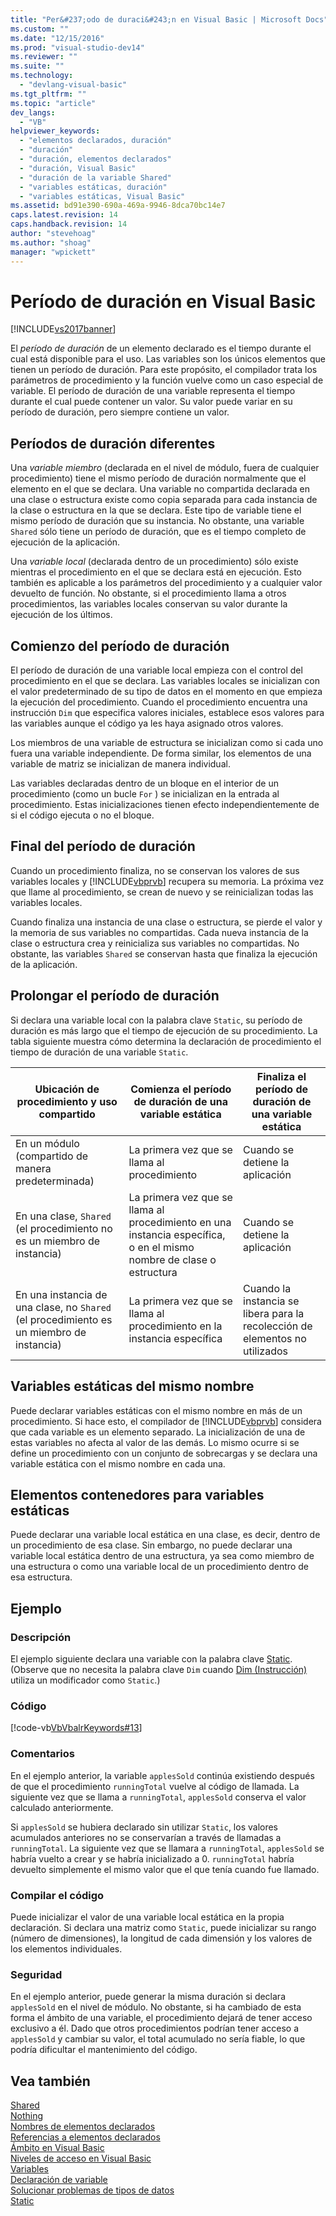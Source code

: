 ```yaml
---
title: "Per&#237;odo de duraci&#243;n en Visual Basic | Microsoft Docs"
ms.custom: ""
ms.date: "12/15/2016"
ms.prod: "visual-studio-dev14"
ms.reviewer: ""
ms.suite: ""
ms.technology: 
  - "devlang-visual-basic"
ms.tgt_pltfrm: ""
ms.topic: "article"
dev_langs: 
  - "VB"
helpviewer_keywords: 
  - "elementos declarados, duración"
  - "duración"
  - "duración, elementos declarados"
  - "duración, Visual Basic"
  - "duración de la variable Shared"
  - "variables estáticas, duración"
  - "variables estáticas, Visual Basic"
ms.assetid: bd91e390-690a-469a-9946-8dca70bc14e7
caps.latest.revision: 14
caps.handback.revision: 14
author: "stevehoag"
ms.author: "shoag"
manager: "wpickett"
---
```

# Per&#237;odo de duraci&#243;n en Visual Basic
[!INCLUDE[vs2017banner](../../../../csharp/includes/vs2017banner.md)]

El *período de duración* de un elemento declarado es el tiempo durante el cual está disponible para el uso.  Las variables son los únicos elementos que tienen un período de duración.  Para este propósito, el compilador trata los parámetros de procedimiento y la función vuelve como un caso especial de variable.  El período de duración de una variable representa el tiempo durante el cual puede contener un valor.  Su valor puede variar en su período de duración, pero siempre contiene un valor.  
  
## Períodos de duración diferentes  
 Una *variable miembro* \(declarada en el nivel de módulo, fuera de cualquier procedimiento\) tiene el mismo período de duración normalmente que el elemento en el que se declara.  Una variable no compartida declarada en una clase o estructura existe como copia separada para cada instancia de la clase o estructura en la que se declara.  Este tipo de variable tiene el mismo período de duración que su instancia.  No obstante, una variable `Shared` sólo tiene un período de duración, que es el tiempo completo de ejecución de la aplicación.  
  
 Una *variable local* \(declarada dentro de un procedimiento\) sólo existe mientras el procedimiento en el que se declara está en ejecución.  Esto también es aplicable a los parámetros del procedimiento y a cualquier valor devuelto de función.  No obstante, si el procedimiento llama a otros procedimientos, las variables locales conservan su valor durante la ejecución de los últimos.  
  
## Comienzo del período de duración  
 El período de duración de una variable local empieza con el control del procedimiento en el que se declara.  Las variables locales se inicializan con el valor predeterminado de su tipo de datos en el momento en que empieza la ejecución del procedimiento.  Cuando el procedimiento encuentra una instrucción `Dim` que especifica valores iniciales, establece esos valores para las variables aunque el código ya les haya asignado otros valores.  
  
 Los miembros de una variable de estructura se inicializan como si cada uno fuera una variable independiente.  De forma similar, los elementos de una variable de matriz se inicializan de manera individual.  
  
 Las variables declaradas dentro de un bloque en el interior de un procedimiento \(como un bucle `For` \) se inicializan en la entrada al procedimiento.  Estas inicializaciones tienen efecto independientemente de si el código ejecuta o no el bloque.  
  
## Final del período de duración  
 Cuando un procedimiento finaliza, no se conservan los valores de sus variables locales y [!INCLUDE[vbprvb](../../../../csharp/programming-guide/concepts/linq/includes/vbprvb_md.md)] recupera su memoria.  La próxima vez que llame al procedimiento, se crean de nuevo y se reinicializan todas las variables locales.  
  
 Cuando finaliza una instancia de una clase o estructura, se pierde el valor y la memoria de sus variables no compartidas.  Cada nueva instancia de la clase o estructura crea y reinicializa sus variables no compartidas.  No obstante, las variables `Shared` se conservan hasta que finaliza la ejecución de la aplicación.  
  
## Prolongar el período de duración  
 Si declara una variable local con la palabra clave `Static`, su período de duración es más largo que el tiempo de ejecución de su procedimiento.  La tabla siguiente muestra cómo determina la declaración de procedimiento el tiempo de duración de una variable `Static`.  
  
|Ubicación de procedimiento y uso compartido|Comienza el período de duración de una variable estática|Finaliza el período de duración de una variable estática|  
|-------------------------------------------------|--------------------------------------------------------------|--------------------------------------------------------------|  
|En un módulo \(compartido de manera predeterminada\)|La primera vez que se llama al procedimiento|Cuando se detiene la aplicación|  
|En una clase, `Shared` \(el procedimiento no es un miembro de instancia\)|La primera vez que se llama al procedimiento en una instancia específica, o en el mismo nombre de clase o estructura|Cuando se detiene la aplicación|  
|En una instancia de una clase, no `Shared` \(el procedimiento es un miembro de instancia\)|La primera vez que se llama al procedimiento en la instancia específica|Cuando la instancia se libera para la recolección de elementos no utilizados|  
  
## Variables estáticas del mismo nombre  
 Puede declarar variables estáticas con el mismo nombre en más de un procedimiento.  Si hace esto, el compilador de [!INCLUDE[vbprvb](../../../../csharp/programming-guide/concepts/linq/includes/vbprvb_md.md)] considera que cada variable es un elemento separado.  La inicialización de una de estas variables no afecta al valor de las demás.  Lo mismo ocurre si se define un procedimiento con un conjunto de sobrecargas y se declara una variable estática con el mismo nombre en cada una.  
  
## Elementos contenedores para variables estáticas  
 Puede declarar una variable local estática en una clase, es decir, dentro de un procedimiento de esa clase.  Sin embargo, no puede declarar una variable local estática dentro de una estructura, ya sea como miembro de una estructura o como una variable local de un procedimiento dentro de esa estructura.  
  
## Ejemplo  
  
### Descripción  
 El ejemplo siguiente declara una variable con la palabra clave [Static](../../../../visual-basic/language-reference/modifiers/static.md).  \(Observe que no necesita la palabra clave `Dim` cuando [Dim \(Instrucción\)](../../../../visual-basic/language-reference/statements/dim-statement.md) utiliza un modificador como `Static`.\)  
  
### Código  
 [!code-vb[VbVbalrKeywords#13](../../../../visual-basic/language-reference/codesnippet/VisualBasic/lifetime_1.vb)]  
  
### Comentarios  
 En el ejemplo anterior, la variable `applesSold` continúa existiendo después de que el procedimiento `runningTotal` vuelve al código de llamada.  La siguiente vez que se llama a `runningTotal`, `applesSold` conserva el valor calculado anteriormente.  
  
 Si `applesSold` se hubiera declarado sin utilizar `Static`, los valores acumulados anteriores no se conservarían a través de llamadas a `runningTotal`.  La siguiente vez que se llamara a `runningTotal`, `applesSold` se habría vuelto a crear y se habría inicializado a 0. `runningTotal` habría devuelto simplemente el mismo valor que el que tenía cuando fue llamado.  
  
### Compilar el código  
 Puede inicializar el valor de una variable local estática en la propia declaración.  Si declara una matriz como `Static`, puede inicializar su rango \(número de dimensiones\), la longitud de cada dimensión y los valores de los elementos individuales.  
  
### Seguridad  
 En el ejemplo anterior, puede generar la misma duración si declara `applesSold` en el nivel de módulo.  No obstante, si ha cambiado de esta forma el ámbito de una variable, el procedimiento dejará de tener acceso exclusivo a él.  Dado que otros procedimientos podrían tener acceso a `applesSold` y cambiar su valor, el total acumulado no sería fiable, lo que podría dificultar el mantenimiento del código.  
  
## Vea también  
 [Shared](../../../../visual-basic/language-reference/modifiers/shared.md)   
 [Nothing](../../../../visual-basic/language-reference/nothing.md)   
 [Nombres de elementos declarados](../../../../visual-basic/programming-guide/language-features/declared-elements/declared-element-names.md)   
 [Referencias a elementos declarados](../../../../visual-basic/programming-guide/language-features/declared-elements/references-to-declared-elements.md)   
 [Ámbito en Visual Basic](../../../../visual-basic/programming-guide/language-features/declared-elements/scope.md)   
 [Niveles de acceso en Visual Basic](../../../../visual-basic/programming-guide/language-features/declared-elements/access-levels.md)   
 [Variables](../../../../visual-basic/programming-guide/language-features/variables/index.md)   
 [Declaración de variable](../../../../visual-basic/programming-guide/language-features/variables/variable-declaration.md)   
 [Solucionar problemas de tipos de datos](../../../../visual-basic/programming-guide/language-features/data-types/troubleshooting-data-types.md)   
 [Static](../../../../visual-basic/language-reference/modifiers/static.md)